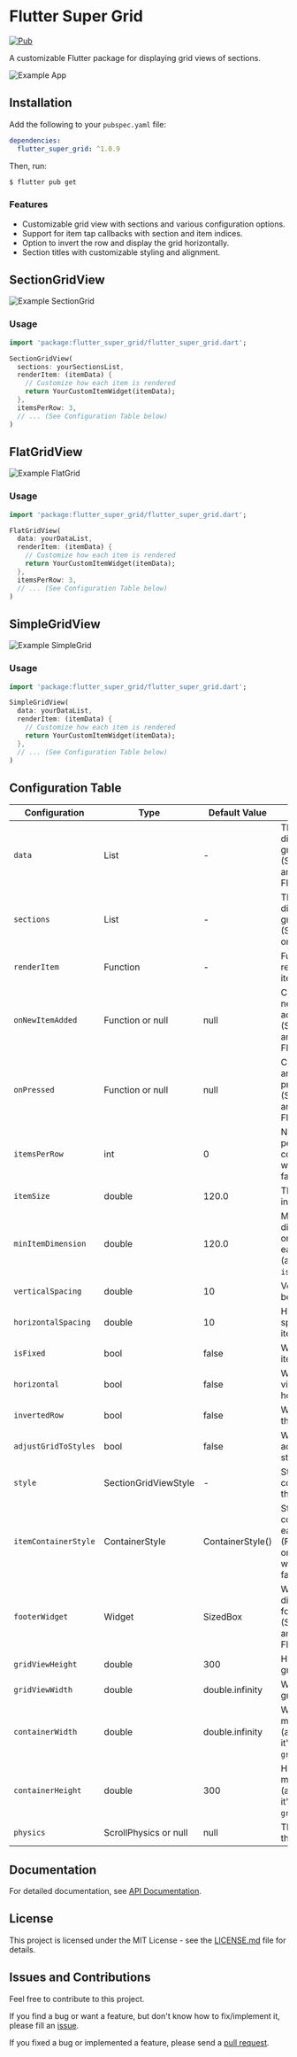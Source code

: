 # Flutter Super Grid
[![Pub](https://img.shields.io/pub/v/flutter_super_grid.svg?style=flat-square)](https://pub.dev/packages/flutter_super_grid)

A customizable Flutter package for displaying grid views of sections.

![Example App](https://github.com/otrofy/flutter-super-grid/blob/main/gif/super-grid.gif?raw=true)

## Installation

Add the following to your `pubspec.yaml` file:

```yaml
dependencies:
  flutter_super_grid: ^1.0.9
```

Then, run:

```bash
$ flutter pub get
```


### Features

- Customizable grid view with sections and various configuration options.
- Support for item tap callbacks with section and item indices.
- Option to invert the row and display the grid horizontally.
- Section titles with customizable styling and alignment.

## SectionGridView
![Example SectionGrid](https://github.com/otrofy/flutter-super-grid/blob/main/gif/section-grid.gif?raw=true)

### Usage

```dart
import 'package:flutter_super_grid/flutter_super_grid.dart';

SectionGridView(
  sections: yourSectionsList,
  renderItem: (itemData) {
    // Customize how each item is rendered
    return YourCustomItemWidget(itemData);
  },
  itemsPerRow: 3,
  // ... (See Configuration Table below)
)

```

## FlatGridView
![Example FlatGrid](https://github.com/otrofy/flutter-super-grid/blob/main/gif/flat-grid.gif?raw=true)

### Usage

```dart
import 'package:flutter_super_grid/flutter_super_grid.dart';

FlatGridView(
  data: yourDataList,
  renderItem: (itemData) {
    // Customize how each item is rendered
    return YourCustomItemWidget(itemData);
  },
  itemsPerRow: 3,
  // ... (See Configuration Table below)
)
```

## SimpleGridView
![Example SimpleGrid](https://github.com/otrofy/flutter-super-grid/blob/main/gif/simple-grid.gif?raw=true)

### Usage

```dart
import 'package:flutter_super_grid/flutter_super_grid.dart';

SimpleGridView(
  data: yourDataList,
  renderItem: (itemData) {
    // Customize how each item is rendered
    return YourCustomItemWidget(itemData);
  },
  // ... (See Configuration Table below)
)
```


## Configuration Table

| Configuration           | Type                     | Default Value           | Description                                               |
|-------------------------|--------------------------|-------------------------|-----------------------------------------------------------|
| `data`                  | List                     | -                       | The data to display in the grid (SimpleGridView and FlatGridView).                           |
| `sections`              | List                     | -                       | The sections to display in the grid (SectionGridView only). |
| `renderItem`            | Function                 | -                       | Function that renders each item in the grid.               |
| `onNewItemAdded`        | Function or null         | null                    | Callback when a new item is added (SectionGridView and FlatGridView). |
| `onPressed`             | Function or null         | null                    | Callback when an item is pressed (SectionGridView and FlatGridView). |
| `itemsPerRow`           | int                      | 0                       | Number of items per row or column (applies when `isFixed` is false). |
| `itemSize`              | double                   | 120.0                   | The size of items in the main axis.                        |
| `minItemDimension`      | double                   | 120.0                   | Minimum dimension (width or height) of each grid item (applies when `isFixed` is false). |
| `verticalSpacing`       | double                   | 10                      | Vertical spacing between items.                            |
| `horizontalSpacing`     | double                   | 10                      | Horizontal spacing between items.                          |
| `isFixed`               | bool                     | false                   | Whether the grid item size is fixed.                       |
| `horizontal`            | bool                     | false                   | Whether the grid view is horizontal.                       |
| `invertedRow`           | bool                     | false                   | Whether to invert the row.                                 |
| `adjustGridToStyles`    | bool                     | false                   | Whether to adjust the grid to styles.                      |
| `style`                 | SectionGridViewStyle     | -                       | Style configuration for the grid view.                     |
| `itemContainerStyle`    | ContainerStyle           | ContainerStyle()        | Style for the container of each item (FlatGridView only) (applies when `isFixed` is false). |
| `footerWidget`          | Widget                   | SizedBox                | Widget to be displayed as a footer (SectionGridView and FlatGridView). |
| `gridViewHeight`        | double                   | 300                     | Height of the gridview.                                    |
| `gridViewWidth`         | double                   | double.infinity         | Width of the gridview.                                     |
| `containerWidth`        | double                   | double.infinity         | Width of the main container (applies when it's greater than `gridViewWidth`). |
| `containerHeight`       | double                   | 300                     | Height of the main container (applies when it's greater than `gridViewHeight`). |
| `physics`               | ScrollPhysics or null    | null                    | The physics of the scroll view.                             |

## Documentation

For detailed documentation, see [API Documentation](https://github.com/otrofy/flutter-super-grid/).


## License

This project is licensed under the MIT License - see the [LICENSE.md](https://github.com/otrofy/flutter-super-grid/blob/main/LICENSE) file for details.



## Issues and Contributions 

Feel free to contribute to this project.

If you find a bug or want a feature, but don't know how to fix/implement it, please fill an [issue](https://github.com/otrofy/flutter-super-grid/issues).

If you fixed a bug or implemented a feature, please send a [pull request](https://github.com/otrofy/flutter-super-grid/pulls).
